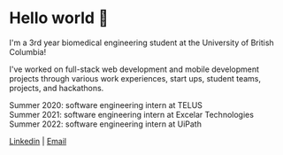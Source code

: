 # Hello world 👋

I'm a 3rd year biomedical engineering student at the University of British Columbia!<br />

I've worked on full-stack web development and mobile development projects through various work experiences, start ups, student teams, projects, and hackathons. 

Summer 2020: software engineering intern at TELUS<br />
Summer 2021: software engineering intern at Excelar Technologies<br />
Summer 2022: software engineering intern at UiPath <br />

[Linkedin](https://linkedin.com/in/joshparksj) | [Email](joshuaparksj@gmail.com)
